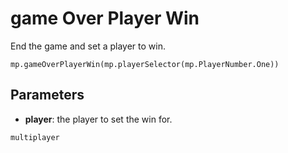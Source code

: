 # game Over Player Win

End the game and set a player to win.

```sig
mp.gameOverPlayerWin(mp.playerSelector(mp.PlayerNumber.One))
```

## Parameters

* **player**: the player to set the win for.

```package
multiplayer
```